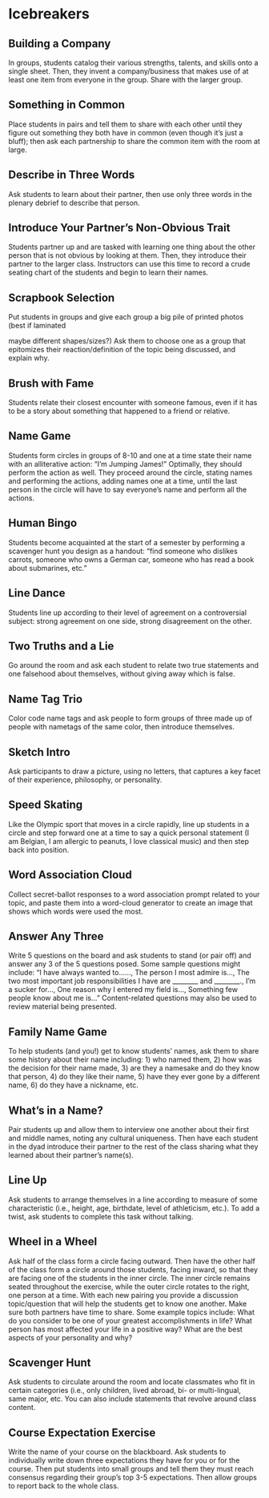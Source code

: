 # Icebreakers

## Building a Company

In groups, students catalog their various strengths, talents, and skills onto a single sheet. Then, they invent a company/business that makes use of at least one item from everyone in the group. Share with the larger group.

## Something in Common

Place students in pairs and tell them to share with each other until they figure out something they both have in common (even though it’s just a bluff); then ask each partnership to share the common item with the room at large.

## Describe in Three Words

Ask students to learn about their partner, then use only three words in the plenary debrief to describe that person.

## Introduce Your Partner’s Non-Obvious Trait

Students partner up and are tasked with learning one thing about the other person that is not obvious by looking at them. Then, they introduce their partner to the larger class. Instructors can use this time to record a crude seating chart of the students and begin to learn their names.

## Scrapbook Selection

Put students in groups and give each group a big pile of printed photos (best if laminated

maybe different shapes/sizes?) Ask them to choose one as a group that epitomizes their reaction/definition of the topic being discussed, and explain why.

## Brush with Fame

Students relate their closest encounter with someone famous, even if it has to be a story about something that happened to a friend or relative.

## Name Game

Students form circles in groups of 8-10 and one at a time state their name with an alliterative action: “I’m Jumping James!” Optimally, they should perform the action as well. They proceed around the circle, stating names and performing the actions, adding names one at a time, until the last person in the circle will have to say everyone’s name and perform all the actions.

## Human Bingo

Students become acquainted at the start of a semester by performing a scavenger hunt you design as a handout: “find someone who dislikes carrots, someone who owns a German car, someone who has read a book about submarines, etc.”

## Line Dance

Students line up according to their level of agreement on a controversial subject: strong agreement on one side, strong disagreement on the other.

## Two Truths and a Lie

Go around the room and ask each student to relate two true statements and one falsehood about themselves, without giving away which is false.

## Name Tag Trio

Color code name tags and ask people to form groups of three made up of people with nametags of the same color, then introduce themselves.

## Sketch Intro

Ask participants to draw a picture, using no letters, that captures a key facet of their experience, philosophy, or personality.

## Speed Skating

Like the Olympic sport that moves in a circle rapidly, line up students in a circle and step forward one at a time to say a quick personal statement (I am Belgian, I am allergic to peanuts, I love classical music) and then step back into position.

## Word Association Cloud

Collect secret-ballot responses to a word association prompt related to your topic, and paste them into a word-cloud generator to create an image that shows which words were used the most.

## Answer Any Three

Write 5 questions on the board and ask students to stand (or pair off) and answer any 3 of the 5 questions posed. Some sample questions might include: “I have always wanted to......, The person I most admire is..., The two most important job responsibilities I have are ________ and ________., I’m a sucker for..., One reason why I entered my field is..., Something few people know about me is...” Content-related questions may also be used to review material being presented.

## Family Name Game

To help students (and you!) get to know students’ names, ask them to share some history about their name including: 1) who named them, 2) how was the decision for their name made, 3) are they a namesake and do they know that person, 4) do they like their name, 5) have they ever gone by a different name, 6) do they have a nickname, etc.

## What’s in a Name?

Pair students up and allow them to interview one another about their first and middle names, noting any cultural uniqueness. Then have each student in the dyad introduce their partner to the rest of the class sharing what they learned about their partner’s name(s).

## Line Up

Ask students to arrange themselves in a line according to measure of some characteristic (i.e., height, age, birthdate, level of athleticism, etc.). To add a twist, ask students to complete this task without talking.

## Wheel in a Wheel

Ask half of the class form a circle facing outward. Then have the other half of the class form a circle around those students, facing inward, so that they are facing one of the students in the inner circle. The inner circle remains seated throughout the exercise, while the outer circle rotates to the right, one person at a time. With each new pairing you provide a discussion topic/question that will help the students get to know one another. Make sure both partners have time to share. Some example topics include: What do you consider to be one of your greatest accomplishments in life? What person has most affected your life in a positive way? What are the best aspects of your personality and why?

## Scavenger Hunt

Ask students to circulate around the room and locate classmates who fit in certain categories (i.e., only children, lived abroad, bi- or multi-lingual, same major, etc. You can also include statements that revolve around class content.

## Course Expectation Exercise

Write the name of your course on the blackboard. Ask students to individually write down three expectations they have for you or for the course. Then put students into small groups and tell them they must reach consensus regarding their group’s top 3-5 expectations. Then allow groups to report back to the whole class.